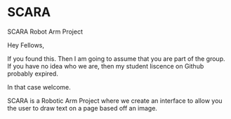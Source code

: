 # SCARA
SCARA Robot Arm Project

Hey Fellows, 

If you found this. Then I am going to assume that you are part of the group.
If you have no idea who we are, then my student liscence on Github probably expired.

In that case welcome.

SCARA is a Robotic Arm Project where we create an interface to allow you the user to draw text on a page based off an image.